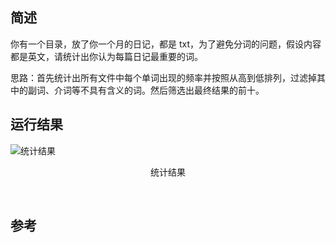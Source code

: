<!-- @format -->

## 简述

你有一个目录，放了你一个月的日记，都是 txt，为了避免分词的问题，假设内容都是英文，请统计出你认为每篇日记最重要的词。

思路：首先统计出所有文件中每个单词出现的频率并按照从高到低排列，过滤掉其中的副词、介词等不具有含义的词。然后筛选出最终结果的前十。

## 运行结果

![统计结果](./imgs/result.png)

<p align='center'>统计结果</p>
<br/>

## 参考
